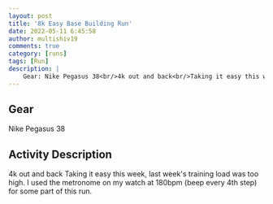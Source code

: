 ```yaml
---
layout: post
title: '8k Easy Base Building Run'
date: 2022-05-11 6:45:58
author: multishiv19
comments: true
category: [runs]
tags: [Run]
description: |
    Gear: Nike Pegasus 38<br/>4k out and back<br/>Taking it easy this week, last week's training load was too high.<br/>I used the metronome on my watch at 180bpm (beep every 4th step) for some part of this run. 
---
```


## Gear
Nike Pegasus 38

## Activity Description
4k out and back
Taking it easy this week, last week's training load was too high.
I used the metronome on my watch at 180bpm (beep every 4th step) for some part of this run. 


<div width='100%' class='strava-embed-placeholder' data-embed-type='activity' data-embed-id='7121125527'></div>
<script src='https://strava-embeds.com/embed.js'></script>
